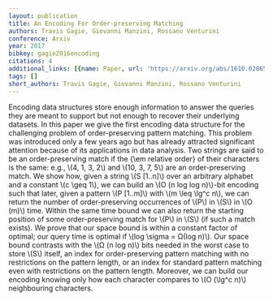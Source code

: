 ```yaml
---
layout: publication
title: An Encoding For Order-preserving Matching
authors: Travis Gagie, Giovanni Manzini, Rossano Venturini
conference: Arxiv
year: 2017
bibkey: gagie2016encoding
citations: 4
additional_links: [{name: Paper, url: 'https://arxiv.org/abs/1610.02865'}]
tags: []
short_authors: Travis Gagie, Giovanni Manzini, Rossano Venturini
---
```

Encoding data structures store enough information to answer the queries they
are meant to support but not enough to recover their underlying datasets. In
this paper we give the first encoding data structure for the challenging
problem of order-preserving pattern matching. This problem was introduced only
a few years ago but has already attracted significant attention because of its
applications in data analysis. Two strings are said to be an order-preserving
match if the \{\em relative order\} of their characters is the same: e.g., \\(4, 1,
3, 2\\) and \\(10, 3, 7, 5\\) are an order-preserving match. We show how, given a
string \\(S [1..n]\\) over an arbitrary alphabet and a constant \\(c \geq 1\\), we can
build an \\(O (n log log n)\\)-bit encoding such that later, given a pattern \\(P
[1..m]\\) with \\(m \leq \lg^c n\\), we can return the number of order-preserving
occurrences of \\(P\\) in \\(S\\) in \\(O (m)\\) time. Within the same time bound we can
also return the starting position of some order-preserving match for \\(P\\) in \\(S\\)
(if such a match exists). We prove that our space bound is within a constant
factor of optimal; our query time is optimal if \\(log \sigma = Ω(log n)\\).
Our space bound contrasts with the \\(Ω (n log n)\\) bits needed in the worst
case to store \\(S\\) itself, an index for order-preserving pattern matching with
no restrictions on the pattern length, or an index for standard pattern
matching even with restrictions on the pattern length. Moreover, we can build
our encoding knowing only how each character compares to \\(O (\lg^c n)\\)
neighbouring characters.